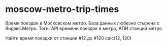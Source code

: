 # moscow-metro-trip-times
Время поездок в Московском метро. База данных любезно стырена с Яндекс.Метро.
Теги: API времени поездок в метро, АПИ станций метро

Найти время поездки от станции #12 до #120
calc(12, 120)
